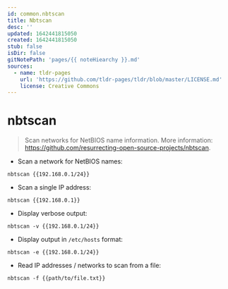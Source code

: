 ```yaml
---
id: common.nbtscan
title: Nbtscan
desc: ''
updated: 1642441815050
created: 1642441815050
stub: false
isDir: false
gitNotePath: 'pages/{{ noteHiearchy }}.md'
sources:
  - name: tldr-pages
    url: 'https://github.com/tldr-pages/tldr/blob/master/LICENSE.md'
    license: Creative Commons
---
```

# nbtscan

> Scan networks for NetBIOS name information.
> More information: <https://github.com/resurrecting-open-source-projects/nbtscan>.

- Scan a network for NetBIOS names:

`nbtscan {{192.168.0.1/24}}`

- Scan a single IP address:

`nbtscan {{192.168.0.1}}`

- Display verbose output:

`nbtscan -v {{192.168.0.1/24}}`

- Display output in `/etc/hosts` format:

`nbtscan -e {{192.168.0.1/24}}`

- Read IP addresses / networks to scan from a file:

`nbtscan -f {{path/to/file.txt}}`

